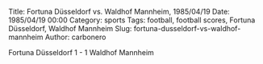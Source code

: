 Title: Fortuna Düsseldorf vs. Waldhof Mannheim, 1985/04/19
Date: 1985/04/19 00:00
Category: sports
Tags: football, football scores, Fortuna Düsseldorf, Waldhof Mannheim
Slug: fortuna-dusseldorf-vs-waldhof-mannheim
Author: carbonero


Fortuna Düsseldorf 1 - 1 Waldhof Mannheim

